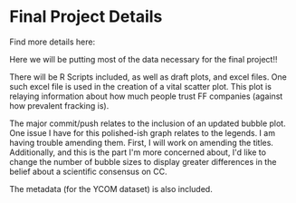 # Final Project Details

Find more details here:

Here we will be putting most of the data necessary for the final project!!

There will be R Scripts included, as well as draft plots, and excel files.
One such excel file is used in the creation of a vital scatter plot. This plot is relaying information about how much people trust FF companies (against how prevalent fracking is).

The major commit/push relates to the inclusion of an updated bubble plot.
One issue I have for this polished-ish graph relates to the legends. I am having trouble amending them. First, I will work on amending the titles. Additionally, and this is the part I'm more concerned about, I'd like to change the number of bubble sizes to display greater differences in the belief about a scientific consensus on CC.

The metadata (for the YCOM dataset) is also included.
